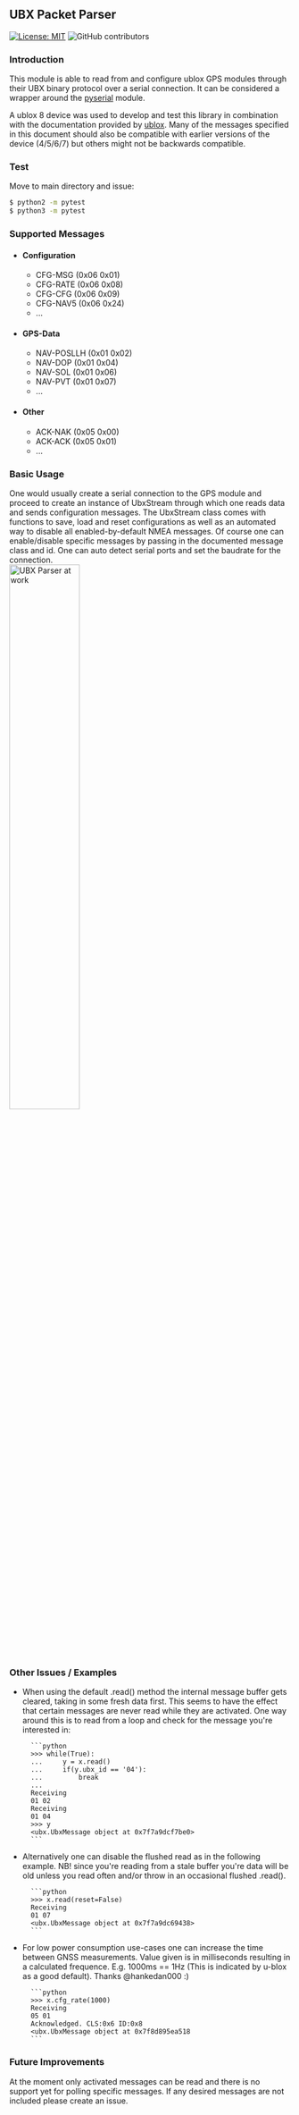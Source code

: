 ## UBX Packet Parser

[![License: MIT](https://img.shields.io/badge/License-MIT-yellow.svg)](https://opensource.org/licenses/MIT)
![GitHub contributors](https://img.shields.io/github/contributors-anon/Korving-F/ublox)

### Introduction
This module is able to read from and configure ublox GPS modules
through their UBX binary protocol over a serial connection. It can be considered
a wrapper around the [pyserial](https://github.com/pyserial/pyserial) module.

A ublox 8 device was used to develop and test this library in combination with
the documentation provided by
[ublox](https://www.u-blox.com/sites/default/files/products/documents/u-blox8-M8_ReceiverDescrProtSpec_%28UBX-13003221%29_Public.pdf).
Many of the messages specified in this document should also be compatible with
earlier versions of the device (4/5/6/7) but others might not be backwards
compatible.

### Test
Move to main directory and issue:
 ``` bash
$ python2 -m pytest
$ python3 -m pytest
 ```

### Supported Messages
*  #### Configuration
    - CFG-MSG  (0x06 0x01)
    - CFG-RATE (0x06 0x08)
    - CFG-CFG  (0x06 0x09)
    - CFG-NAV5 (0x06 0x24)
    - ...

* #### GPS-Data
    - NAV-POSLLH  (0x01 0x02)
    - NAV-DOP     (0x01 0x04)
    - NAV-SOL     (0x01 0x06)
    - NAV-PVT     (0x01 0x07)
    - ...

* #### Other
    - ACK-NAK (0x05 0x00)
    - ACK-ACK (0x05 0x01)
    - ...

### Basic Usage
One would usually create a serial connection to the GPS module and proceed to
create an instance of UbxStream through which one reads data and sends
configuration messages.
The UbxStream class comes with functions to save, load and reset configurations
as well as an automated way to disable all enabled-by-default NMEA messages.
Of course one can enable/disable specific messages by passing in the documented
message class and id.
One can auto detect serial ports and set the baudrate for the connection.
<br>
<img src="https://raw.githubusercontent.com/Korving-F/ublox/master/docs/usage.png" alt="UBX Parser at work" height="50%" width="50%">

### Other Issues / Examples
* When using the default .read() method the internal message buffer gets cleared, taking in some fresh data first.
This seems to have the effect that certain messages are never read while they are activated.
One way around this is to read from a loop and check for the message you're interested in:

        ```python
        >>> while(True):
        ...     y = x.read()
        ...     if(y.ubx_id == '04'):
        ...         break
        ...
        Receiving
        01 02
        Receiving
        01 04
        >>> y
        <ubx.UbxMessage object at 0x7f7a9dcf7be0>
        ```

* Alternatively one can disable the flushed read as in the following example. NB! since you're reading from a stale buffer you're data will be old unless you read often and/or throw in an occasional flushed .read(). 

        ```python
        >>> x.read(reset=False)
        Receiving
        01 07
        <ubx.UbxMessage object at 0x7f7a9dc69438>
        ```

* For low power consumption use-cases one can increase the time between GNSS measurements. Value given is in milliseconds resulting in a calculated frequence. E.g. 1000ms == 1Hz (This is indicated by u-blox as a good default). Thanks @hankedan000 :) 

        ```python
        >>> x.cfg_rate(1000)
        Receiving
        05 01
        Acknowledged. CLS:0x6 ID:0x8
        <ubx.UbxMessage object at 0x7f8d895ea518
        ```

### Future Improvements
At the moment only activated messages can be read and there is no support yet
for polling specific messages. If any desired messages are not included please
create an issue.
